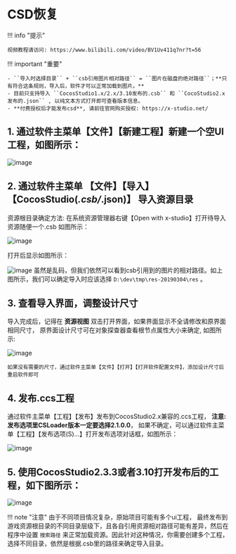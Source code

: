 # CSD恢复

!!! info "提示"

    视频教程请访问: https://www.bilibili.com/video/BV1Uv411q7nr?t=56

!!! important "重要"

    - ``导入时选择目录`` + ``csb引用图片相对路径`` = ``图片在磁盘的绝对路径``；**只有符合这条规则，导入后，软件才可以正常加载到图片。**
    - 目前只支持导入 ``CocosStudio1.x/2.x/3.10发布的.csb`` 和 ``CocoStudio2.x发布的.json`` , 以纯文本方式打开即可查看版本信息。
    - **付费授权后才能发布csd**, 请前往官网购买授权: https://x-studio.net/

## 1. 通过软件主菜单【文件】【新建工程】新建一个空UI工程，如图所示：

   ![image](/assets/images/c3s2_01.png)

## 2. 通过软件主菜单 【文件】【导入】【CocosStudio(*.csb/*.json)】 导入资源目录

   资源根目录确定方法: 在系统资源管理器右键【Open with x-studio】打开待导入资源随便一个.csb
   如图所示：

   ![image](/assets/images/c3s2_02a.png)

   打开后显示如图所示：

   ![image](/assets/images/c3s2_02b.png)
   虽然是乱码，但我们依然可以看到csb引用到的图片的相对路径。如上图所示，我们可以确定导入时应该选择
   ``D:\dev\tmp\res-20190304\res`` 。

## 3. 查看导入界面，调整设计尺寸

   导入完成后，记得在 **资源视图** 双击打开界面，如果界面显示不全请修改和原界面相同尺寸，
   原界面设计尺寸可在对象探查器查看根节点属性大小来确定, 如图所示:

   ![image](/assets/images/c3s2_03.png)

   ``如果没有需要的尺寸，通过软件主菜单【文件】【打开】【打开软件配置文件】，添加设计尺寸后重启软件即可``

## 4. 发布.ccs工程
   通过软件主菜单【工程】【发布】发布到CocosStudio2.x兼容的.ccs工程，
   **注意: 发布选项里CSLoader版本一定要选择2.1.0.0**，
   如果不确定，可以通过软件主菜单【工程】【发布选项(S)...】打开发布选项对话框，如图所示：

   ![image](/assets/images/c3s2_04.png)

## 5. 使用CocosStudio2.3.3或者3.10打开发布后的工程，如下图所示：

   ![image](/assets/images/c3s2_05.png)

!!! note "注意"
    由于不同项目情况复杂，原始项目可能有多个ui工程， 最终发布到游戏资源根目录的不同目录层级下，且各自引用资源相对路径可能有差异，然后在程序中设置 `搜索路径` 来正常加载资源。因此针对这种情况，你需要创建多个工程，选择不同目录，依然是根据.csb里的路径来确定导入目录。
